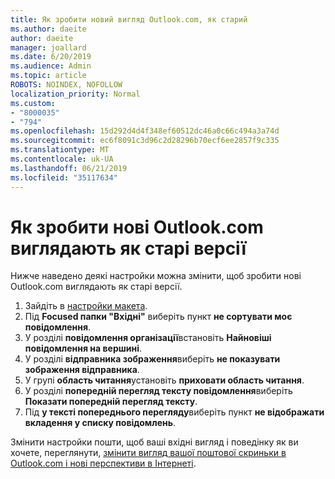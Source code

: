 ```yaml
---
title: Як зробити новий вигляд Outlook.com, як старий
ms.author: daeite
author: daeite
manager: joallard
ms.date: 6/20/2019
ms.audience: Admin
ms.topic: article
ROBOTS: NOINDEX, NOFOLLOW
localization_priority: Normal
ms.custom:
- "8000035"
- "794"
ms.openlocfilehash: 15d292d4d4f348ef60512dc46a0c66c494a3a74d
ms.sourcegitcommit: ec6f8091c3d96c2d28296b70ecf6ee2857f9c335
ms.translationtype: MT
ms.contentlocale: uk-UA
ms.lasthandoff: 06/21/2019
ms.locfileid: "35117634"
---
```

# <a name="how-to-make-the-new-outlookcom-look-like-the-old-version"></a>Як зробити нові Outlook.com виглядають як старі версії

Нижче наведено деякі настройки можна змінити, щоб зробити нові Outlook.com виглядають як старі версії.

1. Зайдіть в [настройки макета](https://outlook.live.com/mail/options/mail/layout).
1. Під **Focused папки "Вхідні"** виберіть пункт **не сортувати моє повідомлення**.
1. У розділі **повідомлення організації**встановіть **Найновіші повідомлення на вершині**.
1. У розділі **відправника зображення**виберіть **не показувати зображення відправника**.
1. У групі **область читання**установіть **приховати область читання**.
1. У розділі **попередній перегляд тексту повідомлення**виберіть **Показати попередній перегляд тексту**.
1. Під **у тексті попереднього перегляду**виберіть пункт **не відображати вкладення у списку повідомлень**.

Змінити настройки пошти, щоб ваші вхідні вигляд і поведінку як ви хочете, переглянути, [змінити вигляд вашої поштової скриньки в Outlook.com і нові перспективи в Інтернеті](https://support.office.com/article/b41c2ecb-f23c-42b3-b7f8-659646d5e58c?wt.mc_id=Office_Outlook_com_Alchemy).
